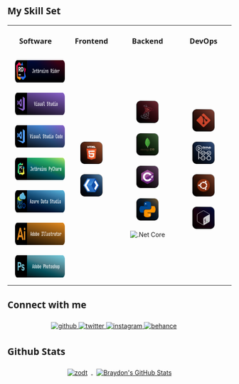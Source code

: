 <h2 style="font-family:'JetBrains Mono ExtraBold',system-ui">My Skill Set</h2>
<table>
    <tr>
        <td>
            <h3 style="text-align: center;font-family:'JetBrains Mono ExtraBold',system-ui">Software</h3> 
        </td>
        <td>
            <h3 style="text-align: center;font-family:'JetBrains Mono ExtraBold',system-ui">Frontend</h3>
        </td>
        <td>
            <h3 style="text-align: center;font-family:'JetBrains Mono ExtraBold',system-ui">Backend</h3> 
        </td>
        <td>
            <h3 style="text-align: center;font-family:'JetBrains Mono ExtraBold',system-ui">DevOps</h3> 
        </td>
    </tr>
    <tr>
        <td width="25%">
            <div align="center">
                <img style="margin: 10px;height: 50px;" src="./Assets/SoftwareBudgets/IDE/JetbrainsRider.svg" alt="Jetbrains Rider"/>
                <img style="margin: 10px;height: 50px;" src="./Assets/SoftwareBudgets/IDE/VisualStudio.svg" alt="Visual Studio"/>
                <img style="margin: 10px;height: 50px;" src="./Assets/SoftwareBudgets/IDE/VisualStudioCode.svg" alt="Visual Studio Code"/>
                <img style="margin: 10px;height: 50px;" src="./Assets/SoftwareBudgets/IDE/JetbrainsPyCharm.svg" alt="Jetbrains PyCharm"/>
                <img style="margin: 10px;height: 50px;" src="./Assets/SoftwareBudgets/IDE/AzureDataStudio.svg" alt="Azure Data Studio"/>
                <img style="margin: 10px;height: 50px;" src="./Assets/SoftwareBudgets/Art/Illustrator.svg" alt="Adobe Illustrator"/>
                <img style="margin: 10px;height: 50px;" src="./Assets/SoftwareBudgets/Art/Photoshop.svg" alt="Adobe Photoshop"/>
            </div>
        </td>
        <td width="25%">
            <div align="center">
                <img style="margin: 10px;height: 50px;" src="./Assets/Frontend/HTML5.svg" alt="HTML5" height="50" />  
                <img style="margin: 10px;height: 50px;" src="./Assets/Frontend/XAML.svg" alt="XAML" height="50" />  
            </div>
        </td>
        <td width="25%">
            <div align="center">
                <!-- Databases -->
                <div align="center">
                    <img style="margin: 10px;height: 50px;" src="./Assets/Databases/MSSQL.svg" alt="Microsoft SQL Server"/>
                    <img style="margin: 10px;height: 50px;" src="./Assets/Databases/MongoDb.svg" alt="MongoDb"/> 
                </div>
                <!-- Programming languages -->
                <div align="center">
                    <img style="margin: 10px;height: 50px;" src="./Assets/ProgrammingLanguages/CSharp.svg" alt="C#"/> 
                    <img style="margin: 10px;height: 50px;" src="./Assets/ProgrammingLanguages/Python.svg" alt="Python"/>
                </div>
                <img style="margin: 10px;height: 50px;" src="https://profilinator.rishav.dev/skills-assets/dotnetcore.png" alt=".Net Core" height="50" />  
            </div>
        </td>
        <td width="25%">
            <div align="center">
                <img style="margin: 10px;" src="./Assets/DevOps/Git.svg" alt="Git" height="50" />  
                <img style="margin: 10px;" src="./Assets/DevOps/GitHubActions.svg" alt="GitHub Actions" height="50" />  
                <img style="margin: 10px;" src="./Assets/DevOps/Ubuntu.svg" alt="Ubuntu" height="50" />  
                <img style="margin: 10px;" src="./Assets/DevOps/Bash.svg" alt="Bash" height="50" />  
            </div>
        </td>
    </tr>
</table>  
<h2 style="font-family:'JetBrains Mono ExtraBold',system-ui">Connect with me</h2>
<div style="text-align: center;margin: 5% 5% 0 0;">
    <a href="https://github.com/zodt" target="_blank">
        <img src=https://img.shields.io/badge/github-%2324292e.svg?&style=for-the-badge&logo=github&logoColor=white alt=github style="margin-bottom: 5px;" />
    </a>
    <a href="https://twitter.com/R_3pV" target="_blank">
        <img src=https://img.shields.io/badge/twitter-%2300acee.svg?&style=for-the-badge&logo=twitter&logoColor=white alt=twitter style="margin-bottom: 5px;" />
    </a>
    <a href="https://instagram.com/R_3pV" target="_blank">
        <img src=https://img.shields.io/badge/instagram-%23000000.svg?&style=for-the-badge&logo=instagram&logoColor=white alt=instagram style="margin-bottom: 5px;" />
    </a>
    <a href="https://www.behance.net/vorontsovr026d" target="_blank">
        <img src=https://img.shields.io/badge/behance-%23191919.svg?&style=for-the-badge&logo=behance&logoColor=white alt=behance style="margin-bottom: 5px;" />
    </a>
</div>
<h2 style="font-family:'JetBrains Mono ExtraBold',system-ui">Github Stats</h2>
<div style="text-align: center;">
    <a href="https://github.com/zodt">
      <img align="center" style="margin:0.5rem" src="https://github-readme-stats.vercel.app/api/top-langs/?username=zodt&hide=html,css&title_color=ffffff&text_color=c9cacc&icon_color=4AB197&bg_color=1A2B34"  alt="zodt"/>
    </a>
    <a href="https://github.com/zodt">
      <img align="center" style="margin:0.5rem" src="https://github-readme-stats.vercel.app/api?username=zodt&show_icons=true&line_height=27&count_private=true&title_color=ffffff&text_color=c9cacc&icon_color=4AB097&bg_color=1A2B34" alt="Braydon's GitHub Stats" />
    </a>

</div>  
